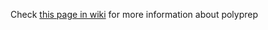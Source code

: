 Check [this page in wiki](https://github.com/tudelft3d/City4CFD/wiki/Polygons#polygon-generalisation) for more information about polyprep
